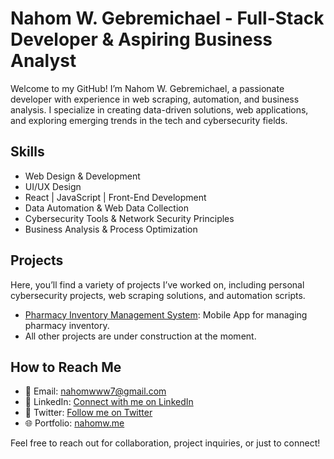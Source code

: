 # Nahom W. Gebremichael - Full-Stack Developer & Aspiring Business Analyst

Welcome to my GitHub! I’m Nahom W. Gebremichael, a passionate developer with experience in web scraping, automation, and business analysis. I specialize in creating data-driven solutions, web applications, and exploring emerging trends in the tech and cybersecurity fields.

## Skills
- Web Design & Development
- UI/UX Design
- React | JavaScript | Front-End Development
- Data Automation & Web Data Collection
- Cybersecurity Tools & Network Security Principles
- Business Analysis & Process Optimization

## Projects
Here, you’ll find a variety of projects I’ve worked on, including personal cybersecurity projects, web scraping solutions, and automation scripts.

- [Pharmacy Inventory Management System](https://github.com/NWGKGIT/PHARMA): Mobile App for managing pharmacy inventory.
- All other projects are under construction at the moment.
## How to Reach Me
- 📧 Email: [nahomwww7@gmail.com](mailto:nahomwww7@gmail.com)
- 🔗 LinkedIn: [Connect with me on LinkedIn](https://www.linkedin.com/in/nahomwg)
- 🔗 Twitter: [Follow me on Twitter](https://x.com/NWGKWW)
- 🌐 Portfolio: [nahomw.me](https://nahomw.me)

Feel free to reach out for collaboration, project inquiries, or just to connect!
